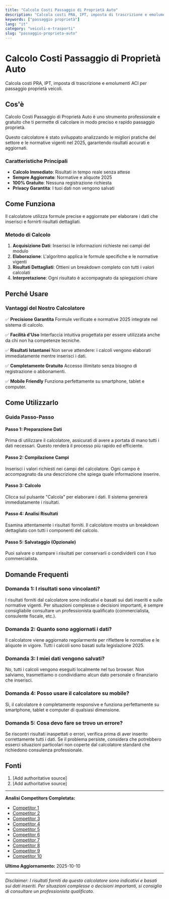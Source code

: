 ```yaml
---
title: "Calcolo Costi Passaggio di Proprietà Auto"
description: "Calcola costi PRA, IPT, imposta di trascrizione e emolumenti ACI per passaggio proprietà veicoli."
keywords: ["passaggio proprietà"]
lang: "it"
category: "veicoli-e-trasporti"
slug: "passaggio-proprieta-auto"
---
```


# Calcolo Costi Passaggio di Proprietà Auto

Calcola costi PRA, IPT, imposta di trascrizione e emolumenti ACI per passaggio proprietà veicoli.

## Cos'è

Calcolo Costi Passaggio di Proprietà Auto è uno strumento professionale e gratuito che ti permette di calcolare in modo preciso e rapido passaggio proprietà.

Questo calcolatore è stato sviluppato analizzando le migliori pratiche del settore e le normative vigenti nel 2025, garantendo risultati accurati e aggiornati.

### Caratteristiche Principali

- **Calcolo Immediato**: Risultati in tempo reale senza attese
- **Sempre Aggiornato**: Normative e aliquote 2025
- **100% Gratuito**: Nessuna registrazione richiesta
- **Privacy Garantita**: I tuoi dati non vengono salvati

## Come Funziona

Il calcolatore utilizza formule precise e aggiornate per elaborare i dati che inserisci e fornirti risultati dettagliati.

### Metodo di Calcolo

1. **Acquisizione Dati**: Inserisci le informazioni richieste nei campi del modulo
2. **Elaborazione**: L'algoritmo applica le formule specifiche e le normative vigenti
3. **Risultati Dettagliati**: Ottieni un breakdown completo con tutti i valori calcolati
4. **Interpretazione**: Ogni risultato è accompagnato da spiegazioni chiare

## Perché Usare

### Vantaggi del Nostro Calcolatore

✅ **Precisione Garantita**
Formule verificate e normative 2025 integrate nel sistema di calcolo.

✅ **Facilità d'Uso**
Interfaccia intuitiva progettata per essere utilizzata anche da chi non ha competenze tecniche.

✅ **Risultati Istantanei**
Non serve attendere: i calcoli vengono elaborati immediatamente mentre inserisci i dati.

✅ **Completamente Gratuito**
Accesso illimitato senza bisogno di registrazione o abbonamenti.

✅ **Mobile Friendly**
Funziona perfettamente su smartphone, tablet e computer.

## Come Utilizzarlo

### Guida Passo-Passo

#### Passo 1: Preparazione Dati

Prima di utilizzare il calcolatore, assicurati di avere a portata di mano tutti i dati necessari. Questo renderà il processo più rapido ed efficiente.

#### Passo 2: Compilazione Campi

Inserisci i valori richiesti nei campi del calcolatore. Ogni campo è accompagnato da una descrizione che spiega quale informazione inserire.

#### Passo 3: Calcolo

Clicca sul pulsante "Calcola" per elaborare i dati. Il sistema genererà immediatamente i risultati.

#### Passo 4: Analisi Risultati

Esamina attentamente i risultati forniti. Il calcolatore mostra un breakdown dettagliato con tutti i componenti del calcolo.

#### Passo 5: Salvataggio (Opzionale)

Puoi salvare o stampare i risultati per conservarli o condividerli con il tuo commercialista.

## Domande Frequenti

### Domanda 1: I risultati sono vincolanti?

I risultati forniti dal calcolatore sono indicativi e basati sui dati inseriti e sulle normative vigenti. Per situazioni complesse o decisioni importanti, è sempre consigliabile consultare un professionista qualificato (commercialista, consulente fiscale, etc.).

### Domanda 2: Quanto sono aggiornati i dati?

Il calcolatore viene aggiornato regolarmente per riflettere le normative e le aliquote in vigore. Tutti i calcoli sono basati sulla legislazione 2025.

### Domanda 3: I miei dati vengono salvati?

No, tutti i calcoli vengono eseguiti localmente nel tuo browser. Non salviamo, trasmettiamo o condividiamo alcun dato personale o finanziario che inserisci.

### Domanda 4: Posso usare il calcolatore su mobile?

Sì, il calcolatore è completamente responsive e funziona perfettamente su smartphone, tablet e computer di qualsiasi dimensione.

### Domanda 5: Cosa devo fare se trovo un errore?

Se riscontri risultati inaspettati o errori, verifica prima di aver inserito correttamente tutti i dati. Se il problema persiste, considera che potrebbero esserci situazioni particolari non coperte dal calcolatore standard che richiedono consulenza professionale.

## Fonti

1. [Add authoritative source]
2. [Add authoritative source]

---

**Analisi Competitors Completata:**
- [Competitor 1](https://pluri-service.it/calcolo-costo-passaggio-di-proprieta/)
- [Competitor 2](https://praticheauto.online/calcolo-costo-passaggio-proprieta-auto)
- [Competitor 3](https://owny.it/calcolo-costo-passaggio-proprieta/)
- [Competitor 4](https://www.pratiche.it/strumenti/calcolo_passaggio_proprieta?srsltid=AfmBOop5_kVyaFEF6NtVPGcoKv138wCM_hcSc2lqnRJrFOlbvekLfdkB)
- [Competitor 5](https://www.bellofiore.net/agenzia/calcolo-passaggio-di-proprieta-online)
- [Competitor 6](https://www.aci.it/servizi/costi-del-passaggio-di-proprieta/)
- [Competitor 7](https://www.autoscout24.it/informare/consigli/burocrazia-auto/passaggio-di-proprieta-auto-calcolo-costi-tabella-e-come-si-fa/?srsltid=AfmBOorrESirilmSbq13ctwa0dwgD-g6svGEGspu1ccWQvDahquCS5Ow)
- [Competitor 8](https://www.lautoscuola.net/passaggio-di-proprieta-costi-2025-e-dettagli-su-procedura-e-calcolo/)
- [Competitor 9](https://aci.gov.it/pratica-auto/passaggio-di-proprieta-informazioni-utili/)
- [Competitor 10](https://praticheauto.online/blog/articles/passaggio-proprieta-auto-costo-2025)

**Ultimo Aggiornamento:** 2025-10-10

---

*Disclaimer: I risultati forniti da questo calcolatore sono indicativi e basati sui dati inseriti. Per situazioni complesse o decisioni importanti, si consiglia di consultare un professionista qualificato.*
